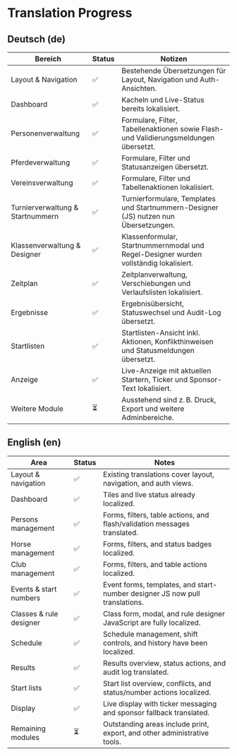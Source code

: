 # Translation Progress

## Deutsch (de)

| Bereich | Status | Notizen |
| --- | --- | --- |
| Layout & Navigation | ✅ | Bestehende Übersetzungen für Layout, Navigation und Auth-Ansichten. |
| Dashboard | ✅ | Kacheln und Live-Status bereits lokalisiert. |
| Personenverwaltung | ✅ | Formulare, Filter, Tabellenaktionen sowie Flash- und Validierungsmeldungen übersetzt. |
| Pferdeverwaltung | ✅ | Formulare, Filter und Statusanzeigen übersetzt. |
| Vereinsverwaltung | ✅ | Formulare, Filter und Tabellenaktionen lokalisiert. |
| Turnierverwaltung & Startnummern | ✅ | Turnierformulare, Templates und Startnummern-Designer (JS) nutzen nun Übersetzungen. |
| Klassenverwaltung & Designer | ✅ | Klassenformular, Startnummernmodal und Regel-Designer wurden vollständig lokalisiert. |
| Zeitplan | ✅ | Zeitplanverwaltung, Verschiebungen und Verlaufslisten lokalisiert. |
| Ergebnisse | ✅ | Ergebnisübersicht, Statuswechsel und Audit-Log übersetzt. |
| Startlisten | ✅ | Startlisten-Ansicht inkl. Aktionen, Konflikthinweisen und Statusmeldungen übersetzt. |
| Anzeige | ✅ | Live-Anzeige mit aktuellen Startern, Ticker und Sponsor-Text lokalisiert. |
| Weitere Module | ⏳ | Ausstehend sind z. B. Druck, Export und weitere Adminbereiche. |

## English (en)

| Area | Status | Notes |
| --- | --- | --- |
| Layout & navigation | ✅ | Existing translations cover layout, navigation, and auth views. |
| Dashboard | ✅ | Tiles and live status already localized. |
| Persons management | ✅ | Forms, filters, table actions, and flash/validation messages translated. |
| Horse management | ✅ | Forms, filters, and status badges localized. |
| Club management | ✅ | Forms, filters, and table actions localized. |
| Events & start numbers | ✅ | Event forms, templates, and start-number designer JS now pull translations. |
| Classes & rule designer | ✅ | Class form, modal, and rule designer JavaScript are fully localized. |
| Schedule | ✅ | Schedule management, shift controls, and history have been localized. |
| Results | ✅ | Results overview, status actions, and audit log translated. |
| Start lists | ✅ | Start list overview, conflicts, and status/number actions localized. |
| Display | ✅ | Live display with ticker messaging and sponsor fallback translated. |
| Remaining modules | ⏳ | Outstanding areas include print, export, and other administrative tools. |
